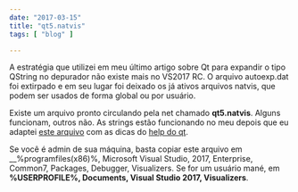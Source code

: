 ```yaml
---
date: "2017-03-15"
title: "qt5.natvis"
tags: [ "blog" ]

---
```

A estratégia que utilizei em meu último artigo sobre Qt para expandir o tipo QString no depurador não existe mais no VS2017 RC. O arquivo autoexp.dat foi extirpado e em seu lugar foi deixado os já ativos arquivos natvis, que podem ser usados de forma global ou por usuário.

Existe um arquivo pronto circulando pela net chamado __qt5.natvis__. Alguns funcionam, outros não. As strings estão funcionando no meu depois que eu adaptei [este arquivo](https://raw.githubusercontent.com/a1ext/labeless/master/test/qt5.natvis) com as dicas do [help do qt](https://wiki.qt.io/IDE_Debug_Helpers).

Se você é admin de sua máquina, basta copiar este arquivo em __%programfiles(x86)%, Microsoft Visual Studio, 2017, Enterprise, Common7, Packages, Debugger, Visualizers. Se for um usuário mané, em __%USERPROFILE%, Documents, Visual Studio 2017, Visualizers__.
